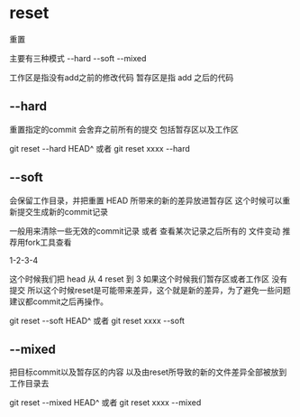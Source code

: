 # reset

重置

主要有三种模式 --hard --soft --mixed

工作区是指没有add之前的修改代码 暂存区是指 add 之后的代码

## --hard

重置指定的commit 会舍弃之前所有的提交 包括暂存区以及工作区

git reset --hard HEAD^
或者
git reset  xxxx --hard

## --soft

会保留工作目录，并把重置 HEAD 所带来的新的差异放进暂存区  这个时候可以重新提交生成新的commit记录

一般用来清除一些无效的commit记录 或者 查看某次记录之后所有的 文件变动 推荐用fork工具查看

1-2-3-4

这个时候我们把 head 从 4 reset 到 3 如果这个时候我们暂存区或者工作区 没有提交 所以这个时候reset是可能带来差异，这个就是新的差异，为了避免一些问题 建议都commit之后再操作。

git reset --soft HEAD^
或者
git reset  xxxx --soft

## --mixed

把目标commit以及暂存区的内容 以及由reset所导致的新的文件差异全部被放到 工作目录去

git reset --mixed HEAD^
或者
git reset  xxxx --mixed
